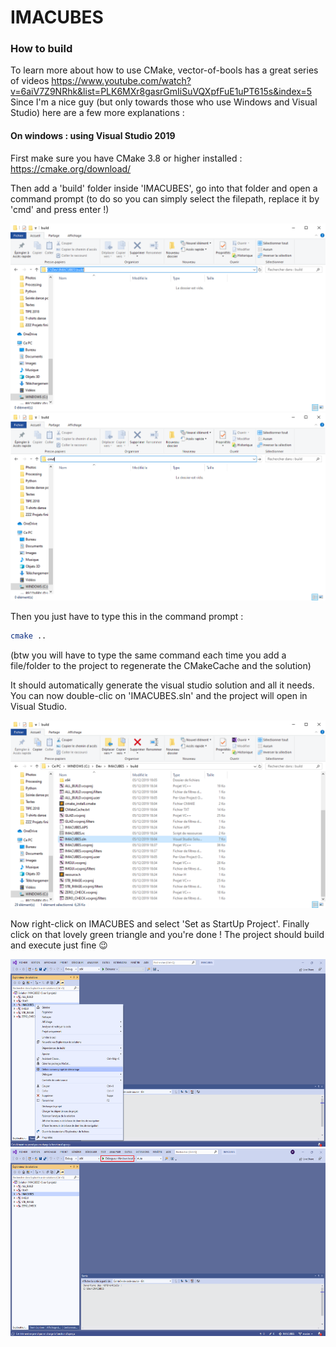 # IMACUBES


### How to build

To learn more about how to use CMake, vector-of-bools has a great series of videos https://www.youtube.com/watch?v=6aiV7Z9NRhk&list=PLK6MXr8gasrGmIiSuVQXpfFuE1uPT615s&index=5
Since I'm a nice guy (but only towards those who use Windows and Visual Studio) here are a few more explanations :

#### On windows : using Visual Studio 2019

First make sure you have CMake 3.8 or higher installed : https://cmake.org/download/

Then add a 'build' folder inside 'IMACUBES', go into that folder and open a command prompt (to do so you can simply select the filepath, replace it by 'cmd' and press enter !)

<p align="center">
<img src="doc/readmeImg/01-cmdSelectFilepath.png" height="300px">
<img src="doc/readmeImg/02-cmdType.png" height="300px">
</p>

Then you just have to type this in the command prompt :

```bash
cmake ..
```

(btw you will have to type the same command each time you add a file/folder to the project to regenerate the CMakeCache and the solution)

It should automatically generate the visual studio solution and all it needs. You can now double-clic on 'IMACUBES.sln' and the project will open in Visual Studio.

<p align="center">
<img src="doc/readmeImg/03-openSolution.png" height="300px">
</p>

Now right-click on IMACUBES and select 'Set as StartUp Project'. Finally click on that lovely green triangle and you're done ! The project should build and execute just fine :wink: 

<p align="center">
<img src="doc/readmeImg/04-selectStartupProject.png" height="300px">
<img src="doc/readmeImg/05-launch.png" height="300px">
</p>
